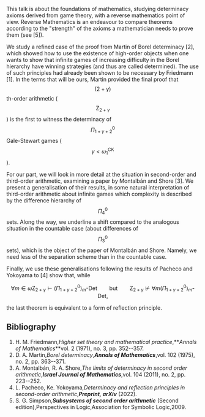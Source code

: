 


This talk is about the foundations of mathematics, studying
determinacy axioms derived from game theory, with a reverse mathematics
point of view. Reverse Mathematics is an endeavour to compare theorems according to the "strength" of the axioms a mathematician needs to prove them (see [5]). 

We study a refined case of the proof from Martin of Borel determinacy [2], which showed how to use the existence of high-order objects when one wants to show that infinite games of increasing difficulty in the Borel hierarchy have winning strategies (and thus are called determined). The use of such principles had already been shown to be necessary by Friedmann [1]. In the terms that will be ours, Martin provided the final proof that $$(2+\gamma)$$th-order arithmetic ($$\mathsf{Z}_{2+\gamma}$$) is the first to witness the determinacy of $$\Pi^0_{1+\gamma+2}$$ Gale-Stewart games ($$\gamma < \omega_1^{\mathsf{CK}}$$).

For our part, we will look in more detail at the situation in second-order and
third-order arithmetic, examining a paper by
Montalbán and Shore [3]. We present a generalisation of their results, in some natural interpretation of third-order
arithmetic about infinite games which complexity is described by the difference hierarchy of $$\Pi^0_4$$ sets. Along the way, we
underline a shift compared to the analogous situation in the countable
case (about differences of $$\Pi^0_3$$ sets), which is the object of the
paper of Montalbán and Shore. Namely, we need less of the separation
scheme than in the countable case.

Finally, we use these generalisations following the results of Pacheco and Yokoyama to [4] show that, while

$$
    \forall m \in \omega  \mathsf{Z}_{2+\gamma} \vdash (\Pi^0_{1+\gamma+2})_m\text{-}\mathsf{Det} \qquad \text{but} \qquad 
    \mathsf{Z}_{2+\gamma} \not\vdash \forall m  (\Pi^0_{1+\gamma+2})_m\text{-}\mathsf{Det},
$$

the last theorem is equivalent to a form of reflection principle.

## Bibliography









1. H. M. Friedmann,_Higher set theory and mathematical practice_,**_Annals of Mathematics_**vol. 2 (1971), no. 3, pp. 352--357.
2. D. A. Martin,_Borel determinacy_,**_Annals of Mathematics_**,vol. 102 (1975), no. 2, pp. 363--371.
3. A. Montalbán, R. A. Shore,_The limits of determinacy in second order arithmetic_,**_Israel Journal of Mathematics_**,vol. 104 (2011), no. 2, pp. 223--252.
4. L. Pacheco, Ke. Yokoyama,_Determinacy and reflection principles in second-order arithmetic_,**_Preprint, arXiv_** (2022).
5. S. G. Simpson,**_Subsystems of second order arithmetic_** (Second edition),Perspectives in Logic,Association for Symbolic Logic,2009.





